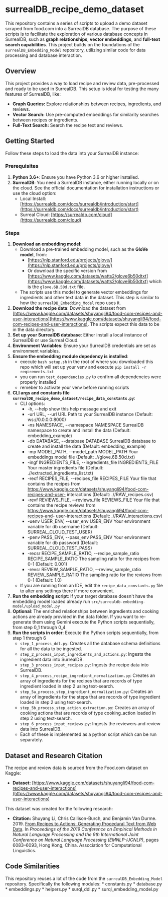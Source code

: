 # surrealDB_recipe_demo_dataset

This repository contains a series of scripts to upload a demo dataset scraped from food.com into a SurrealDB database. The purpose of these scripts is to facilitate the exploration of various database concepts in SurrealDB, such as **graph relationships**, **vector embeddings**, and **full-text search capabilities**. This project builds on the foundations of the `surrealDB_Embedding_Model` repository, utilizing similar code for data processing and database interaction.

## Overview

This project provides a way to load recipe and review data, pre-processed and ready to be used in SurrealDB. This setup is ideal for testing the many features of SurrealDB, like:

*   **Graph Queries:** Explore relationships between recipes, ingredients, and reviews.
*   **Vector Search:** Use pre-computed embeddings for similarity searches between recipes or ingredients.
*   **Full-Text Search:** Search the recipe text and reviews.

## Getting Started

Follow these steps to load the data into your SurrealDB instance:

### Prerequisites

1.  **Python 3.6+**: Ensure you have Python 3.6 or higher installed.
2.  **SurrealDB**: You need a SurrealDB instance, either running locally or on the cloud. See the official documentation for installation instructions or use the cloud option:
    *   Local Install: [https://surrealdb.com/docs/surrealdb/introduction/start](https://surrealdb.com/docs/surrealdb/introduction/start)
    *   Surreal Cloud: [https://surrealdb.com/cloud](https://surrealdb.com/cloud)

### Steps

1.  **Download an embedding model**:
    *   Download a pre-trained embedding model, such as the **GloVe model**, from:
        *   [https://nlp.stanford.edu/projects/glove/](https://nlp.stanford.edu/projects/glove/)
        *  Or download the specific version from [https://www.kaggle.com/datasets/watts2/glove6b50dtxt](https://www.kaggle.com/datasets/watts2/glove6b50dtxt) which is the `glove.6B.50d.txt` file.
    *   The scripts use this model to generate vector embeddings for ingredients and other text data in the dataset. This step is similar to how the `surrealDB_Embedding_Model` repo uses it.
2.  **Download the recipe data**: Download the dataset from [https://www.kaggle.com/datasets/shuyangli94/food-com-recipes-and-user-interactions](https://www.kaggle.com/datasets/shuyangli94/food-com-recipes-and-user-interactions). The scripts expect this data to be in the data directory.
3.  **Set up your SurrealDB database**: Either install a local instance of SurrealDB or use Surreal Cloud.
4.  **Environment Variables**: Ensure your SurrealDB credentials are set as environment variables.
5.  **Ensure the embedding module depedency is installed**: 
    * execute `bash setup.sh` in the root of where you downloaded this repo which will set up your venv and execute `pip install -r reqirements.txt` 
    * you can run `test_dependencies.py` to confirm all dependencies were properly installed
    * remeber to activate your venv before running scripts
5.  **CLI args and constants file `surrealDB_recipe_demo_dataset/recipe_data_constants.py`**:
    * CLI options:
      * -h, --help            show this help message and exit
      * -url URL, --url URL   Path to your SurrealDB instance (Default: ws://0.0.0.0:8000)
      * -ns NAMESPACE, --namespace NAMESPACE
                        SurrealDB namespace to create and install the data (Default: embedding_example)
      * -db DATABASE, --database DATABASE
                        SurrealDB database to create and install the data (Default: embedding_example)
      * -mp MODEL_PATH, --model_path MODEL_PATH
                        Your embeddings model file (Default: .//glove.6B.50d.txt)
      * -ingf INGREDIENTS_FILE, --ingredients_file INGREDIENTS_FILE
                        Your master ingredients file (Default: .//extracted_ingredients_list.txt)
      * -recf RECIPES_FILE, --recipes_file RECIPES_FILE
                        Your file that contains the recipes from https://www.kaggle.com/datasets/shuyangli94/food-com-recipes-and-user-
                        interactions (Default: .//RAW_recipes.csv)
      * -revf REVIEWS_FILE, --reviews_file REVIEWS_FILE
                        Your file that contains the recipe reviews from https://www.kaggle.com/datasets/shuyangli94/food-com-recipes-and-
                        user-interactions (Default: .//RAW_interactions.csv)
      * -uenv USER_ENV, --user_env USER_ENV
                        Your environment variable for db username (Default: SURREAL_CLOUD_TEST_USER)
      * -penv PASS_ENV, --pass_env PASS_ENV
                        Your environment variable for db password (Default: SURREAL_CLOUD_TEST_PASS)
      * -recsr RECIPE_SAMPLE_RATIO, --recipe_sample_ratio RECIPE_SAMPLE_RATIO
                        The sampling ratio for the recipes from 0-1 (Default: 0.001)
      * -revsr REVIEW_SAMPLE_RATIO, --review_sample_ratio REVIEW_SAMPLE_RATIO
                        The sampling ratio for the reviews from 0-1 (Default: 1.0)
    *   If you are running from an IDE, edit the `recipe_data_constants.py` file to alter any settings there if more convenient.
6.  **Run the embedding script**: If your target database doesn't have the embedding model loaded already run `src/surrealdb-embedding-model/upload_model.py`
7.  **Optional**: The enriched relationships between ingredients and cooking actions are already provided in the data folder. If you want to re-generate them using Gemini execute the Python scripts sequentially, from step 0_1 through 0_4
8.  **Run the scripts in order**: Execute the Python scripts sequentially, from step 1 through 6
    *   `step_1_process_ddl.py`: Creates all the database schema definitions for all the data to be ingested.
    *   `step_2_process_input_ingredients_and_actions.py`: Ingests the ingredient data into SurrealDB.
    *   `step_3_process_input_recipes.py`: Ingests the recipe data into SurrealDB.
    *   `step_4_process_recipe_ingredient_normalization.py`: Creates an array of ingredients for the recipes that are records of type ingredient loaded in step 2 using text-search.
    *   `step_5a_process_step_ingredient_normalization.py`: Creates an array of ingredients for the steps that are records of type ingredient loaded in step 2 using text-search.
    *   `step_5b_process_step_action_extraction.py`: Creates an array of cooking actions that are records of type cooking_action loaded in step 2 using text-search.
    *   `step_6_process_input_reviews.py`: Ingests the reviewers and review data into SurrealDB.
    * Each of these is implemented as a python script which can be run separately.


## Dataset and Research Citation

The recipe and review data is sourced from the Food.com dataset on Kaggle:

*   **Dataset:** [https://www.kaggle.com/datasets/shuyangli94/food-com-recipes-and-user-interactions](https://www.kaggle.com/datasets/shuyangli94/food-com-recipes-and-user-interactions)

This dataset was created for the following research:

*   **Citation:** Shuyang Li, Chris Callison-Burch, and Benjamin Van Durme. 2019. [From Recipes to Actions: Generating Procedural Text from Web Data](https://aclanthology.org/D19-1613/). In *Proceedings of the 2019 Conference on Empirical Methods in Natural Language Processing and the 9th International Joint Conference on Natural Language Processing (EMNLP-IJCNLP)*, pages 6083–6093, Hong Kong, China. Association for Computational Linguistics.

## Code Similarities
This repository reuses a lot of the code from the `surrealDB_Embedding_Model` repository. Specifically the following modules:
    * constants.py
    * database.py
    * embeddings.py
    * helpers.py
    * surql_ddl.py
    * surql_embedding_model.py
